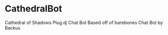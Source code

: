 CathedralBot
============
Cathedral of Shadows Plug.dj Chat Bot
Based off of barebones Chat Bot by Backus
